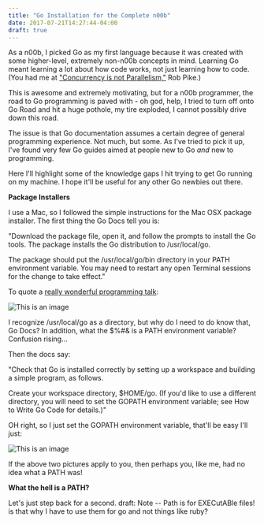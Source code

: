 ```yaml
---
title: "Go Installation for the Complete n00b"
date: 2017-07-21T14:27:44-04:00
draft: true
---
```


As a n00b, I picked Go as my first language because it was created with some higher-level, extremely non-n00b concepts in mind. Learning Go meant learning a lot about how code works, not just learning how to code. (You had me at <a href="https://www.youtube.com/watch?v=cN_DpYBzKso" target="_blank">"Concurrency is not Parallelism,"</a> Rob Pike.)

This is awesome and extremely motivating, but for a n00b programmer, the road to Go programming is paved with - oh god, help, I tried to turn off onto Go Road and hit a huge pothole, my tire exploded, I cannot possibly drive down this road.

The issue is that Go documentation assumes a certain degree of general programming experience. Not much, but some. As I've tried to pick it up, I've found very few Go guides aimed at people new to Go *and* new to programming. 

Here I'll highlight some of the knowledge gaps I hit trying to get Go running on my machine. I hope it'll be useful for any other Go newbies out there. 

<b>Package Installers</b>

I use a Mac, so I followed the simple instructions for the Mac OSX package installer. The first thing the Go Docs tell you is: 

"Download the package file, open it, and follow the prompts to install the Go tools. The package installs the Go distribution to /usr/local/go.

The package should put the /usr/local/go/bin directory in your PATH environment variable. You may need to restart any open Terminal sessions for the change to take effect."

To quote a <a href="https://www.destroyallsoftware.com/talks/wat" target="_blank">really wonderful programming talk</a>:

![This is an image](/img/watcat.jpg)

I recognize /usr/local/go as a directory, but why do I need to do know that, Go Docs? In addition, what the $%#& is a PATH environment variable? Confusion rising... 

Then the docs say:

"Check that Go is installed correctly by setting up a workspace and building a simple program, as follows.

Create your workspace directory, $HOME/go. (If you'd like to use a different directory, you will need to set the GOPATH environment variable; see How to Write Go Code for details.)"

OH right, so I just set the GOPATH environment variable, that'll be easy I'll just:

![This is an image](/img/halpcat.jpg)

If the above two pictures apply to you, then perhaps you, like me, had no idea what a PATH was! 

<b>What the hell is a PATH?</b>

Let's just step back for a second. 
draft: Note -- Path is for EXECutABle files! is that why I have to use them for go and not things like ruby?

 
